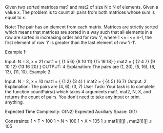 Given two sorted matrices mat1 and mat2 of size N x N of elements. Given a value x. The problem is to count all pairs from both matrices whose sum is equal to x.

Note: The pair has an element from each matrix. Matrices are strictly sorted which means that matrices are sorted in a way such that all elements in a row are sorted in increasing order and for row ‘i’, where 1 <= i <= n-1, the first element of row 'i' is greater than the last element of row 'i-1'.

Example 1:

Input: 
N = 3, x = 21
mat1 = { {1 5 6}
         {8 10 11}
         {15 16 18} }
mat2 = { {2 4 7}
         {9 10 12}
         {13 16 20} }
OUTPUT: 4
Explanation: The pairs are (1, 20),
            (5, 16), (8, 13), (11, 10).
Example 2:

Input:
N = 2, x = 10
mat1 = { {1 2}
         {3 4} }
mat2 = { {4 5}
         {6 7}
Output: 2
Explanation: The pairs are (4, 6), (3, 7)
User Task:
Your task is to complete the function countPairs() which takes 4 arguments mat1, mat2, N, X, and returns the count of pairs. You don't need to take any input or print anything.

Expected Time Complexity: O(N2)
Expected Auxiliary Space: O(1)

Constraints:
1 ≤ T ≤ 100
1 ≤ N ≤ 100
1 ≤ X ≤ 105
1 ≤ mat1[i][j] , mat2[i][j] ≤ 105
